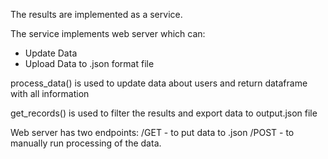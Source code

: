 The results are implemented as a service.

The service implements web server which can:
* Update Data
* Upload Data to .json format file

process_data() is used to update data about users and return dataframe with all information

get_records() is used to filter the results and export data to output.json file

Web server has two endpoints:
/GET - to put data to .json
/POST - to manually run processing of the data.